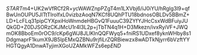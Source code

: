 $START$m4+UK2wVfRCf2R+ycWAWZnpPZgT4m1LXVbj6/iJ0iYU/hRglg3l9+qfBwUnOUPU5JlTtTIrolfxL0vizbzAoqN7KCf8UQhPTU18bdnosOBLDv5BBmZ+LD+LcFLq31pipCYXpxiHoWnmdeHBGvQ1FuuuC39ZYfYJHcCsxWdBFuiyJUQkGD+Z0DJSORzCKJMcU1r4I3L2p+jTbTN4q1H+D3Mkezn/ivxRyiVF+JWQmOK8BboEm0rOC9/cKp6gWJ8JLlKlnQQFWyq5+fniRS1UDxef8yknWHby8s1DdgmaprF1kumX9JB5lpEMxQZBNu9rjfiLrZQRBiewzx8wADTkNjyrr6bVzftYYHGTQgyA1DnwATyjimXGoUZAMkWFZs6ep$END$